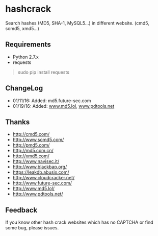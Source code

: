 # hashcrack #
Search hashes (MD5, SHA-1, MySQL5...) in different website. (cmd5, somd5, xmd5...)
## Requirements ##
* Python 2.7.x
* requests
>sudo pip install requests

## ChangeLog ##
* 01/11/16: Added: md5.future-sec.com
* 01/19/16: Added: www.md5.lol, www.pdtools.net

## Thanks ##
* http://cmd5.com/
* http://www.somd5.com/
* http://pmd5.com/
* http://md5.com.cn/
* http://xmd5.com/
* http://www.navisec.it/
* http://www.blackbap.org/
* https://leakdb.abusix.com/
* http://www.cloudcracker.net/
* http://www.future-sec.com/
* http://www.md5.lol/
* http://www.pdtools.net/

## Feedback ##
If you know other hash crack websites which has no CAPTCHA or find some bug, please issues.
